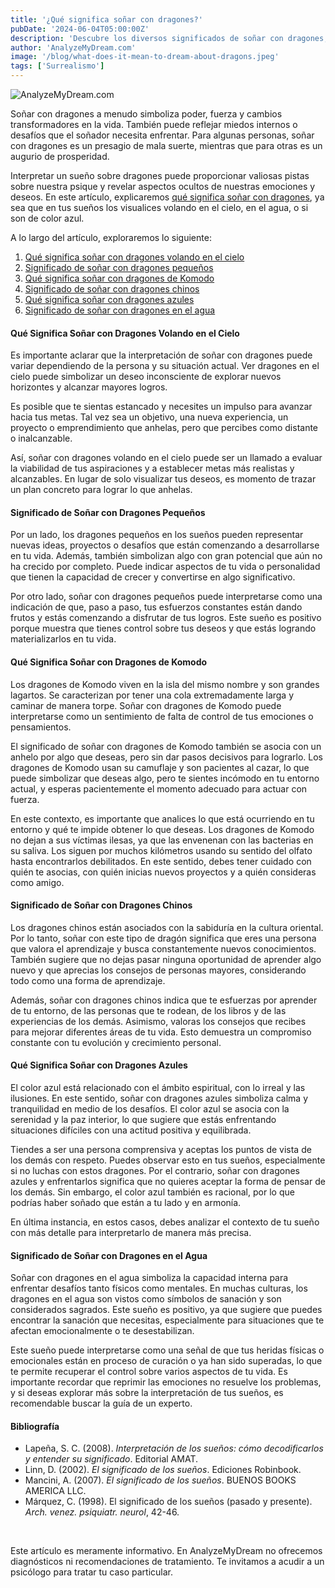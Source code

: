 ```yaml
---
title: '¿Qué significa soñar con dragones?'
pubDate: '2024-06-04T05:00:00Z'
description: 'Descubre los diversos significados de soñar con dragones, desde representar poder y fuerza hasta simbolizar miedos internos y desafíos personales.'
author: 'AnalyzeMyDream.com'
image: '/blog/what-does-it-mean-to-dream-about-dragons.jpeg'
tags: ['Surrealismo']
---
```


![AnalyzeMyDream.com](/blog/what-does-it-mean-to-dream-about-dragons.jpeg)

Soñar con dragones a menudo simboliza poder, fuerza y cambios transformadores en la vida. También puede reflejar miedos internos o desafíos que el soñador necesita enfrentar. Para algunas personas, soñar con dragones es un presagio de mala suerte, mientras que para otras es un augurio de prosperidad.

Interpretar un sueño sobre dragones puede proporcionar valiosas pistas sobre nuestra psique y revelar aspectos ocultos de nuestras emociones y deseos. En este artículo, explicaremos [qué significa soñar con dragones](#qué-significa-soñar-con-dragones), ya sea que en tus sueños los visualices volando en el cielo, en el agua, o si son de color azul.

A lo largo del artículo, exploraremos lo siguiente:

1. [Qué significa soñar con dragones volando en el cielo](#qué-significa-soñar-con-dragones-volando-en-el-cielo)
2. [Significado de soñar con dragones pequeños](#significado-de-soñar-con-dragones-pequeños)
3. [Qué significa soñar con dragones de Komodo](#qué-significa-soñar-con-dragones-de-komodo)
4. [Significado de soñar con dragones chinos](#significado-de-soñar-con-dragones-chinos)
5. [Qué significa soñar con dragones azules](#qué-significa-soñar-con-dragones-azules)
6. [Significado de soñar con dragones en el agua](#significado-de-soñar-con-dragones-en-el-agua)

#### Qué Significa Soñar con Dragones Volando en el Cielo

Es importante aclarar que la interpretación de soñar con dragones puede variar dependiendo de la persona y su situación actual. Ver dragones en el cielo puede simbolizar un deseo inconsciente de explorar nuevos horizontes y alcanzar mayores logros.

Es posible que te sientas estancado y necesites un impulso para avanzar hacia tus metas. Tal vez sea un objetivo, una nueva experiencia, un proyecto o emprendimiento que anhelas, pero que percibes como distante o inalcanzable.

Así, soñar con dragones volando en el cielo puede ser un llamado a evaluar la viabilidad de tus aspiraciones y a establecer metas más realistas y alcanzables. En lugar de solo visualizar tus deseos, es momento de trazar un plan concreto para lograr lo que anhelas.

#### Significado de Soñar con Dragones Pequeños

Por un lado, los dragones pequeños en los sueños pueden representar nuevas ideas, proyectos o desafíos que están comenzando a desarrollarse en tu vida. Además, también simbolizan algo con gran potencial que aún no ha crecido por completo. Puede indicar aspectos de tu vida o personalidad que tienen la capacidad de crecer y convertirse en algo significativo.

Por otro lado, soñar con dragones pequeños puede interpretarse como una indicación de que, paso a paso, tus esfuerzos constantes están dando frutos y estás comenzando a disfrutar de tus logros. Este sueño es positivo porque muestra que tienes control sobre tus deseos y que estás logrando materializarlos en tu vida.

#### Qué Significa Soñar con Dragones de Komodo

Los dragones de Komodo viven en la isla del mismo nombre y son grandes lagartos. Se caracterizan por tener una cola extremadamente larga y caminar de manera torpe. Soñar con dragones de Komodo puede interpretarse como un sentimiento de falta de control de tus emociones o pensamientos.

El significado de soñar con dragones de Komodo también se asocia con un anhelo por algo que deseas, pero sin dar pasos decisivos para lograrlo. Los dragones de Komodo usan su camuflaje y son pacientes al cazar, lo que puede simbolizar que deseas algo, pero te sientes incómodo en tu entorno actual, y esperas pacientemente el momento adecuado para actuar con fuerza.

En este contexto, es importante que analices lo que está ocurriendo en tu entorno y qué te impide obtener lo que deseas. Los dragones de Komodo no dejan a sus víctimas ilesas, ya que las envenenan con las bacterias en su saliva. Los siguen por muchos kilómetros usando su sentido del olfato hasta encontrarlos debilitados. En este sentido, debes tener cuidado con quién te asocias, con quién inicias nuevos proyectos y a quién consideras como amigo.

#### Significado de Soñar con Dragones Chinos

Los dragones chinos están asociados con la sabiduría en la cultura oriental. Por lo tanto, soñar con este tipo de dragón significa que eres una persona que valora el aprendizaje y busca constantemente nuevos conocimientos. También sugiere que no dejas pasar ninguna oportunidad de aprender algo nuevo y que aprecias los consejos de personas mayores, considerando todo como una forma de aprendizaje.

Además, soñar con dragones chinos indica que te esfuerzas por aprender de tu entorno, de las personas que te rodean, de los libros y de las experiencias de los demás. Asimismo, valoras los consejos que recibes para mejorar diferentes áreas de tu vida. Esto demuestra un compromiso constante con tu evolución y crecimiento personal.

#### Qué Significa Soñar con Dragones Azules

El color azul está relacionado con el ámbito espiritual, con lo irreal y las ilusiones. En este sentido, soñar con dragones azules simboliza calma y tranquilidad en medio de los desafíos. El color azul se asocia con la serenidad y la paz interior, lo que sugiere que estás enfrentando situaciones difíciles con una actitud positiva y equilibrada.

Tiendes a ser una persona comprensiva y aceptas los puntos de vista de los demás con respeto. Puedes observar esto en tus sueños, especialmente si no luchas con estos dragones. Por el contrario, soñar con dragones azules y enfrentarlos significa que no quieres aceptar la forma de pensar de los demás. Sin embargo, el color azul también es racional, por lo que podrías haber soñado que están a tu lado y en armonía.

En última instancia, en estos casos, debes analizar el contexto de tu sueño con más detalle para interpretarlo de manera más precisa.

#### Significado de Soñar con Dragones en el Agua

Soñar con dragones en el agua simboliza la capacidad interna para enfrentar desafíos tanto físicos como mentales. En muchas culturas, los dragones en el agua son vistos como símbolos de sanación y son considerados sagrados. Este sueño es positivo, ya que sugiere que puedes encontrar la sanación que necesitas, especialmente para situaciones que te afectan emocionalmente o te desestabilizan.

Este sueño puede interpretarse como una señal de que tus heridas físicas o emocionales están en proceso de curación o ya han sido superadas, lo que te permite recuperar el control sobre varios aspectos de tu vida. Es importante recordar que reprimir las emociones no resuelve los problemas, y si deseas explorar más sobre la interpretación de tus sueños, es recomendable buscar la guía de un experto.

#### Bibliografía

- Lapeña, S. C. (2008). *Interpretación de los sueños: cómo decodificarlos y entender su significado*. Editorial AMAT.
- Linn, D. (2002). *El significado de los sueños*. Ediciones Robinbook.
- Mancini, A. (2007). *El significado de los sueños*. BUENOS BOOKS AMERICA LLC.
- Márquez, C. (1998). El significado de los sueños (pasado y presente). *Arch. venez. psiquiatr. neurol*, 42-46.

<br>

Este artículo es meramente informativo. En AnalyzeMyDream no ofrecemos diagnósticos ni recomendaciones de tratamiento. Te invitamos a acudir a un psicólogo para tratar tu caso particular.
